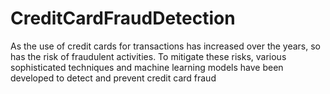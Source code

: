 # CreditCardFraudDetection
As the use of credit cards for transactions has increased over the years, so has the risk of fraudulent activities. To mitigate these risks, various sophisticated techniques and machine learning models have been developed to detect and prevent credit card fraud
